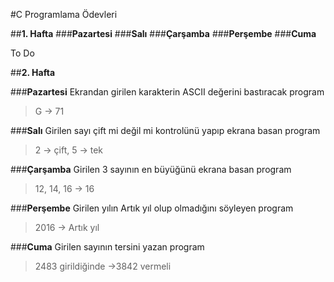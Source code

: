 

#C Programlama Ödevleri

##**1. Hafta**
 ###**Pazartesi**
 ###**Salı**
 ###**Çarşamba**
 ###**Perşembe**
 ###**Cuma**
  
To Do

##**2. Hafta**

###**Pazartesi** 
Ekrandan girilen karakterin ASCII değerini bastıracak program
>G -> 71 
 
###**Salı**
Girilen sayı çift mi değil mi kontrolünü yapıp ekrana basan program
>2 -> çift, 5 -> tek
 
###**Çarşamba**
Girilen 3 sayının en büyüğünü ekrana basan program
>12, 14, 16 -> 16
 
###**Perşembe**
Girilen yılın Artık yıl olup olmadığını söyleyen program 
>2016 -> Artık yıl
 
###**Cuma**
Girilen sayının tersini yazan program
>2483 girildiğinde ->3842  vermeli
